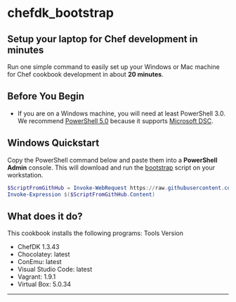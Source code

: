 # chefdk_bootstrap

## Setup your laptop for Chef development in minutes

Run one simple command to easily set up your Windows or Mac machine
for Chef cookbook development in about **20 minutes**.

## Before You Begin
* If you are on a Windows machine, you will need at least PowerShell 3.0. We recommend [PowerShell 5.0](https://www.microsoft.com/en-us/download/details.aspx?id=50395) because it supports [Microsoft DSC](https://msdn.microsoft.com/en-us/PowerShell/DSC/overview).

## Windows Quickstart

Copy the PowerShell command below and paste them into a **PowerShell Admin** console. This will download and run the [bootstrap](https://raw.githubusercontent.com/apple-sauce/chefdk_bootstrap/master/bootstrap.ps1)
script on your workstation.

```PowerShell
$ScriptFromGithHub = Invoke-WebRequest https://raw.githubusercontent.com/apple-sauce/chefdk_bootstrap/master/bootstrap.ps1 
Invoke-Expression $($ScriptFromGithHub.Content)
```

## What does it do?
This cookbook installs the following programs:
  Tools               Version
* ChefDK              1.3.43
* Chocolatey:         latest
* ConEmu:             latest
* Visual Studio Code: latest
* Vagrant:            1.9.1
* Virtual Box:        5.0.34

----
